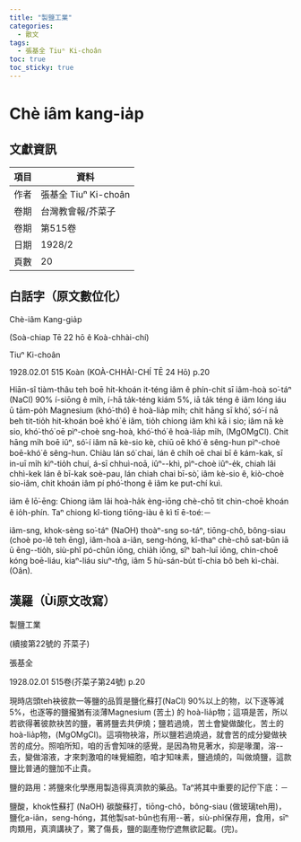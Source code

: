 ```yaml
---
title: "製鹽工業"
categories:
  - 散文
tags:
  - 張基全 Tiuⁿ Ki-choân
toc: true
toc_sticky: true
---
```


# Chè iâm kang-ia̍p

## 文獻資訊

| 項目 | 資料 |
|---|---|
| 作者 | 張基全 Tiuⁿ Ki-choân |
| 卷期 | 台灣教會報/芥菜子 |
| 卷期 | 第515卷 |
| 日期 | 1928/2 |
| 頁數 | 20 |

## 白話字（原文數位化）

Chè-iâm Kang-gia̍p

(Soà-chiap Tē 22 hō ê Koà-chhài-chí)

Tiuⁿ Ki-choân

1928.02.01 515 Koàn (KOÀ-CHHÀI-CHÍ TĒ 24 Hō) p.20

Hiān-sî tiàm-thâu teh boē hit-khoán it-téng iâm ê phín-chit sī iâm-hoà so͘-táⁿ (NaCl) 90% í-siōng ê mi̍h, í-hā ta̍k-téng kiám 5%, iā ta̍k téng ê iâm lóng iáu ū tām-po̍h Magnesium (khó͘-thó͘) ê hoà-lia̍p mi̍h; chit hāng sī khó͘, só͘-í nā beh tit-tio̍h hit-khoán boē khó͘ ê iâm, tio̍h chiong iâm khì kā i sio; iâm nā kè sio, khó͘-thó͘ oē pìⁿ-choè sng-hoà, khó͘-thó͘ ê hoà-lia̍p mi̍h, (MgOMgCl). Chit hāng mi̍h boē iûⁿ, só͘-í iâm nā kè-sio kè, chiū oē khó͘ ê sêng-hun pìⁿ-choè boē-khó͘ ê sêng-hun. Chiàu lán só͘ chai, lán ê chi̍h oē chai bī ê kám-kak, sī in-uī mi̍h kìⁿ-tio̍h chuí, á-sī chhuì-noā, iûⁿ--khì, pìⁿ-choè iûⁿ-e̍k, chiah lâi chhì-kek lán ê bī-kak soè-pau, lán chiah chai bī-sò͘, iâm kè-sio ê, kiò-choè sio-iâm, chit khoán iâm pí phó͘-thong ê iâm ke put-chí kuì.

iâm ê lō͘-ēng: Chiong iâm lâi hoà-ha̍k èng-iōng chè-chō tit chin-choē khoán ê io̍h-phín. Taⁿ chiong kî-tiong tiōng-iàu ê kì tī ē-toé:－

iâm-sng, khok-sèng so͘-táⁿ (NaOH) thoàⁿ-sng so-táⁿ, tiōng-chô, bông-siau (choè po-lê teh ēng), iâm-hoà a-iân, seng-hóng, kî-thaⁿ chè-chō sat-bûn iā ū ēng--tio̍h, siù-phî pó-chûn iōng, chia̍h iōng, sīⁿ bah-luī iōng, chin-choē kóng boē-liáu, kiaⁿ-liáu siuⁿ-tn̂g, iâm 5 hù-sán-bu̍t tī-chia bô beh kì-chài. (Oân).

## 漢羅（Ùi原文改寫）

製鹽工業

(續接第22號的 芥菜子)

張基全

1928.02.01 515卷(芥菜子第24號) p.20

現時店頭teh袂彼款一等鹽的品質是鹽化蘇打(NaCl) 90%以上的物，以下逐等減5%，也逐等的鹽攏猶有淡薄Magnesium (苦土) 的 hoà-lia̍p物；這項是苦，所以若欲得著彼款袂苦的鹽，著將鹽去共伊燒；鹽若過燒，苦土會變做酸化，苦土的 hoà-lia̍p物，(MgOMgCl)。這項物袂溶，所以鹽若過燒過，就會苦的成分變做袂苦的成分。照咱所知，咱的舌會知味的感覺，是因為物見著水，抑是喙瀾，溶--去，變做溶液，才來刺激咱的味覺細胞，咱才知味素，鹽過燒的，叫做燒鹽，這款鹽比普通的鹽加不止貴。

鹽的路用：將鹽來化學應用製造得真濟款的藥品。Taⁿ將其中重要的記佇下底：－

鹽酸，khok性蘇打 (NaOH) 碳酸蘇打，tiōng-chô，bông-siau (做玻璃teh用)，鹽化a-iân，seng-hóng，其他製sat-bûn也有用--著，siù-phî保存用，食用，sīⁿ肉類用，真濟講袂了，驚了傷長，鹽的副產物佇遮無欲記載。(完)。

